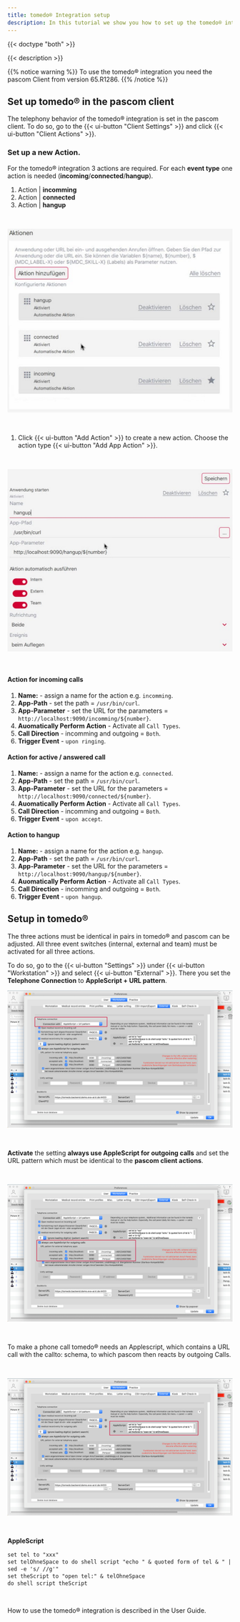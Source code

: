 ```yaml
---
title: tomedo® Integration setup
description: In this tutorial we show you how to set up the tomedo® integration on the pascom telephone system.
---
```

 
{{< doctype "both" >}} 

{{< description >}}

{{% notice warning %}}
To use the tomedo® integration you need the pascom Client from version 65.R1286.
{{% /notice %}}

## Set up tomedo® in the pascom client

The telephony behavior of the tomedo® integration is set in the pascom client. To do so, go to the {{< ui-button "Client Settings" >}} and click {{< ui-button "Client Actions" >}}.

### Set up a new Action. 

For the tomedo® integration 3 actions are required. For each **event type** one action is needed (**incoming**/**connected**/**hangup**).

1. Action | **incomming**
2. Action | **connected**
3. Action | **hangup**

<br />


![Action overview in pascom Client](actions-overview.PNG?width=60%)  

<br />

1. Click {{< ui-button "Add Action" >}} to create a new action. Choose the action type {{< ui-button "Add App Action" >}}. 

<br />

![New Action](new-action.PNG?width=80%)

<br />

#### Action for incoming calls

1. **Name:** - assign a name for the action e.g. ```incomming```.
2. **App-Path** - set the path = ```/usr/bin/curl```.
3. **App-Parameter** - set the URL for the parameters = ```http://localhost:9090/incomming/${number}```.
4. **Auomatically Perform Action** - Activate all ```Call Types```.
5. **Call Direction** - incomming and outgoing = ```Both```.
6. **Trigger Event** - ```upon ringing```.

#### Action for active / answered call

1. **Name:** - assign a name for the action e.g. ```connected```.
2. **App-Path** - set the path = ```/usr/bin/curl```.
3. **App-Parameter** - set the URL for the parameters = ```http://localhost:9090/connected/${number}```.
4. **Auomatically Perform Action** - Activate all ```Call Types```.
5. **Call Direction** - incomming and outgoing = ```Both```.
6. **Trigger Event** - ```upon accept```.


#### Action to hangup

1. **Name:** - assign a name for the action e.g. ```hangup```.
2. **App-Path** - set the path = ```/usr/bin/curl```.
3. **App-Parameter** - set the URL for the parameters = ```http://localhost:9090/hangup/${number}```.
4. **Auomatically Perform Action** - Activate all ```Call Types```.
5. **Call Direction** - incomming and outgoing = ```Both```.
6. **Trigger Event** - ```upon hangup```.


## Setup in tomedo® 

The three actions must be identical in pairs in tomedo® and pascom
can be adjusted. All three event switches (internal, external and team)
must be activated for all three actions. 
<br />

To do so, go to the {{< ui-button "Settings" >}} under {{< ui-button "Workstation" >}} and select {{< ui-button "External" >}}. There you set
the **Telephone Connection** to **AppleScript + URL pattern**.
<br />

![tomedo® Setup](tomedo-setup.png?width=100%)

<br />

**Activate** the setting **always use AppleScript for outgoing calls** and set the URL pattern which must be identical to the **pascom client actions**.

<br />

![tomedo® Setup](tomedo-url-pattern.png?width=100%)

<br />

To make a phone call tomedo® needs an Applescript, which contains a URL call
with the callto: schema, to which pascom then reacts by
outgoing Calls.

<br />

![tomedo® Setup](tomedo-applescript.png?width=100%)

<br />

**AppleScript**

```
set tel to "xxx"
set telOhneSpace to do shell script "echo " & quoted form of tel & " | sed -e 's/ //g'"
set theScript to "open tel:" & telOhneSpace
do shell script theScript  

```

<br />

How to use the tomedo® integration is described in the User Guide.